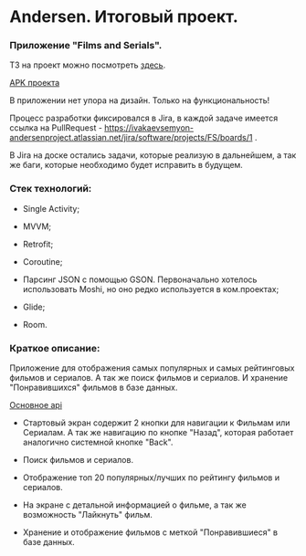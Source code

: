 # Andersen. Итоговый проект.

### Приложение "Films and Serials".

ТЗ на проект можно посмотреть [здесь](/files/ТЗ_Курсовой_проект_Ивакаев.docx).

[APK проекта](/files/app-debug.apk) 

В приложении нет упора на дизайн. Только на функциональность!

Процесс разработки фиксировался в Jira, в каждой задаче имеется ссылка на PullRequest - https://ivakaevsemyon-andersenproject.atlassian.net/jira/software/projects/FS/boards/1 .

В Jira на доске остались задачи, которые реализую в дальнейшем, а так же баги, которые необходимо будет исправить в будущем.

### Стек технологий:

 - Single Activity;
   
 - MVVM;
   
 - Retrofit;
   
 - Coroutine;
   
 - Парсинг JSON с помощью GSON. Первоначально хотелось использовать Moshi, но оно редко используется в ком.проектах;
   
 - Glide;
   
 - Room.

### Краткое описание:

Приложение для отображения самых популярных и самых рейтинговых фильмов и сериалов. А так же поиск фильмов и сериалов.
И хранение "Понравившихся" фильмов в базе данных.

[Основное api](https://developers.themoviedb.org/)

 - Стартовый экран содержит 2 кнопки для навигации к Фильмам или Сериалам. А так же навигацию по кнопке "Назад", которая
работает аналогично системной кнопке "Back".
   
 - Поиск фильмов и сериалов.

 - Отображение топ 20 популярных/лучших по рейтингу фильмов и сериалов.

 - На экране с детальной информацией о фильме, а так же возможность "Лайкнуть" фильм.

 - Хранение и отображение фильмов с меткой "Понравившиеся" в базе данных.
   




